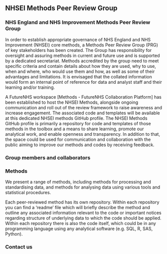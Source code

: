 ## NHSEI Methods Peer Review Group


### NHS England and NHS Improvement Methods Peer Review Group

In order to establish appropriate governance of NHS England and NHS Improvement (NHSEI) core methods, a Methods Peer Review Group (PRG) of key stakeholders has been created.  The Group has responsibility for oversight and assuring methods in current and future use and is supported by a dedicated secretariat. 
Methods accredited by the group need to meet specific criteria and contain details about how they are used, why to use, when and where, who would use them and how, as well as some of their advantages and limitations. It is envisaged that the collated information would form an internal point of reference for data and analyst staff and their learning and/or training.  

A FutureNHS workspace [Methods - FutureNHS Collaboration Platform] has been established to host the NHSEI Methods, alongside ongoing communication and roll out of the review framework to raise awareness and increase engagement. The associated code and templates will be available at this dedicated NHSEI methods GitHub profile.
The NHSEI Methods GitHub profile is primarily a repository for code and templates of those methods in the toolbox and a means to share learning, promote our analytical work, and enable openness and transparency. In addition to that, the space could be used for communication and collaboration with the public aiming to improve our methods and codes by receiving feedback. 


### Group members and collaborators


### Methods

We present a range of methods, including methods for processing and standardising data, and methods for analysing data using various tools and statistical procedures. 

Each peer-reviewed method has its own repository. Within each repository you can find a ‘readme’ file which will briefly describe the method and outline any associated information relevant to the code or important notices regarding structure of underlying data to which the code should be applied. Within each repository there is also the code itself, which could be in any programming language using any analytical software (e.g. SQL, R, SAS, Python). 


### Contact us

